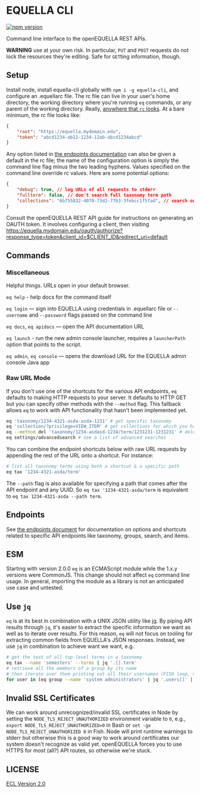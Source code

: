 # EQUELLA CLI

[![npm version](https://badge.fury.io/js/equella-cli.svg)](https://badge.fury.io/js/equella-cli)

Command line interface to the openEQUELLA REST APIs.

**WARNING** use at your own risk. In particular, `PUT` and `POST` requests do not lock the resources they're editing. Safe for `GET`ting information, though.

## Setup

Install node, install equella-cli globally with `npm i -g equella-cli`, and configure an .equellarc file. The rc file can live in your user's home directory, the working directory where you're running `eq` commands, or any parent of the working directory. Really, [anywhere that `rc` looks](https://github.com/dominictarr/rc#standards). At a bare minimum, the rc file looks like:

```json
{
    "root": "https://equella.mydomain.edu",
    "token": "abcd1234-ab12-1234-12ab-abcd1234abcd"
}
```

Any option listed in [the endpoints documentation](endpoints.md) can also be given a default in the rc file; the name of the configuration option is simply the command line flag minus the two leading hyphens. Values specified on the command line override rc values. Here are some potential options:

```json
{
    "debug": true, // log URLs of all requests to stderr
    "fullterm": false, // don't search full taxonomy term path
    "collections": "6b755832-4070-73d2-77b3-3febcc1f5fad", // search only this collection
}
```

Consult the openEQUELLA REST API guide for instructions on generating an OAUTH token. It involves configuring a client, then visiting https://equella.mydomain.edu/oauth/authorize?response_type=token&client_id=$CLIENT_ID&redirect_uri=default

## Commands

### Miscellaneous

Helpful things. URLs open in your default browser.

`eq help` - help docs for the command itself

`eq login` — sign into EQUELLA using credentials in .equellarc file or `--username` and `--password` flags passed on the command line

`eq docs`, `eq apidocs` — open the API documentation URL

`eq launch` - run the new admin console launcher, requires a `launcherPath` option that points to the script.

`eq admin`, `eq console` — opens the download URL for the EQUELLA admin console Java app

### Raw URL Mode

If you don't use one of the shortcuts for the various API endpoints, `eq` defaults to making HTTP requests to your server. It defaults to HTTP GET but you can specify other methods with the `--method` flag. This fallback allows `eq` to work with API functionality that hasn't been implemented yet.

```sh
eq 'taxonomy/1234-4321-asda-asda-1231' # get specific taxonomy
eq 'collection/?privilege=VIEW_ITEM' # get collections for which you have VIEW_ITEM privilege
eq --method del 'taxonomy/1234-asdasd-1234/term/1231231-1231231' # delete a term
eq settings/advancedsearch # see a list of advanced searches
```

You can combine the endpoint shortcuts below with raw URL requests by appending the rest of the URL onto a shortcut. For instance:

```sh
# list all taxonomy terms using both a shortcut & a specific path
eq tax '1234-4321-asda/term'
```

The `--path` flag is also available for specifying a path that comes after the API endpoint and any UUID. So `eq tax '1234-4321-asda/term` is equivalent to `eq tax 1234-4321-asda --path term`.

## Endpoints

See [the endpoints document](endpoints.md) for documentation on options and shortcuts related to specific API endpoints like taxonomy, groups, search, and items.

## ESM

Starting with version 2.0.0 `eq` is an ECMAScript module while the 1.x.y versions were CommonJS. This change should not affect `eq` command line usage. In general, importing the module as a library is not an anticipated use case and untested.

## Use `jq`

`eq` is at its best in combination with a UNIX JSON utility like [jq](https://stedolan.github.io/jq/). By piping API results through `jq`, it's easier to extract the specific information we want as well as to iterate over results. For this reason, `eq` will not focus on tooling for extracting common fields from EQUELLA's JSON responses. Instead, we use `jq` in combination to achieve want we want, e.g.

```sh
# get the text of all top-level terms in a taxonomy
eq tax --name 'semesters' --terms | jq '.[].term'
# retrieve all the members of a group by its name
# then iterate over them printing out all their usernames (FISH loop, not BASH)
for user in (eq group --name 'system administrators' | jq '.users[]' | tr -d '"'); eq user $user | jq '.username'; end
```

## Invalid SSL Certificates

We can work around unrecognized/invalid SSL certificates in Node by setting the `NODE_TLS_REJECT_UNAUTHORIZED` environment variable to `0`, e.g., `export NODE_TLS_REJECT_UNAUTHORIZED=0` in Bash or `set -gx NODE_TLS_REJECT_UNAUTHORIZED 0` in Fish. Node will print runtime warnings to stderr but otherwise this is a good way to work around certificates our system doesn't recognize as valid yet. openEQUELLA forces you to use HTTPS for most (all?) API routes, so otherwise we're stuck.

## LICENSE

[ECL Version 2.0](https://opensource.org/licenses/ECL-2.0)
